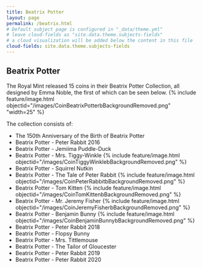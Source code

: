 ```yaml
---
title: Beatrix Potter
layout: page
permalink: /beatrix.html
# Default subject page is configured in "_data/theme.yml"
# leave cloud-fields as "site.data.theme.subjects-fields"
# a cloud visualization will be added below the content in this file
cloud-fields: site.data.theme.subjects-fields
---
```


## Beatrix Potter
The Royal Mint released 15 coins in their Beatrix Potter Collection, all designed by Emma Noble, the first of which can be seen below. 
{% include feature/image.html objectid="/images/CoinBeatrixPotterbBackgroundRemoved.png" "width=25" %}

The collection consists of:
- The 150th Anniversary of the Birth of Beatrix Potter
- Beatrix Potter - Peter Rabbit 2016
- Beatrix Potter - Jemiima Puddle-Duck
- Beatrix Potter - Mrs. Tiggy-Winkle
{% include feature/image.html objectid="/images/CoinTiggyWinklebBackgroundRemoved.png" %}
- Beatrix Potter - Squirrel Nutkin
- Beatrix Potter - The Tale of Peter Rabbit
{% include feature/image.html objectid="/images/CoinPeterRabbitbBackgroundRemoved.png" %}
- Beatrix Potter - Tom Kitten
{% include feature/image.html objectid="/images/CoinTomKittenbBackgroundRemoved.png" %}
- Beatrix Potter - Mr. Jeremy Fisher
{% include feature/image.html objectid="/images/CoinJeremyFisherbBackgroundRemoved.png" %}
- Beatrix Potter - Benjamin Bunny
{% include feature/image.html objectid="/images/CoinBenjaminBunnybBackgroundRemoved.png" %}
- Beatrix Potter - Peter Rabbit 2018
- Beatrix Potter - Flopsy Bunny
- Beatrix Potter - Mrs. Tittlemouse
- Beatrix Potter - The Tailor of Gloucester
- Beatrix Potter - Peter Rabbit 2019
- Beatrix Potter - Peter Rabbit 2020
